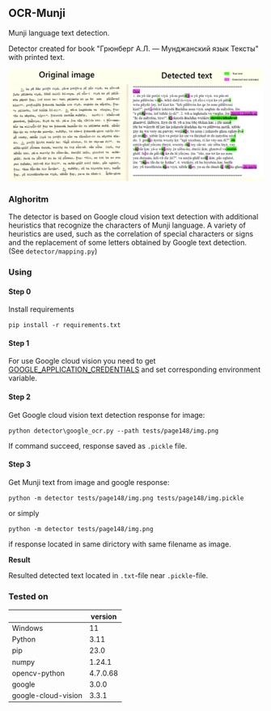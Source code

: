 ## OCR-Munji

Munji language text detection.

Detector created for book "Грюнберг А.Л. — Мунджанский язык Тексты" with printed text.

![readme.png](readme.png)

### Alghoritm

The detector is based on Google cloud vision text detection with additional heuristics that recognize the characters of Munji language. A variety of heuristics are used, such as the correlation of special characters or signs and the replacement of some letters obtained by Google text detection. (See `detector/mapping.py`)


### Using 

#### Step 0
Install requirements

```commandline
pip install -r requirements.txt
```

#### Step 1

For use Google cloud vision you need to get [GOOGLE_APPLICATION_CREDENTIALS](https://cloud.google.com/vision/docs/detect-labels-image-client-libraries#before-you-begin) and set corresponding environment variable.

#### Step 2

Get Google cloud vision text detection response for image:
```commandline
python detector\google_ocr.py --path tests/page148/img.png
```
If command succeed, response saved as `.pickle` file.

#### Step 3

Get Munji text from image and google response:

```commandline
python -m detector tests/page148/img.png tests/page148/img.pickle
```

or simply
```commandline
python -m detector tests/page148/img.png
```
if response located in same dirictory with same filename as image.

**Result**

Resulted detected text located in `.txt`-file near `.pickle`-file.

### Tested on
|                  | version  |
|------------------|----------|
| Windows          | 11       |
| Python           | 3.11     |
| pip              | 23.0     |
| numpy            | 1.24.1   |
| opencv-python    | 4.7.0.68 |
| google           | 3.0.0    |
| google-cloud-vision | 3.3.1    |
